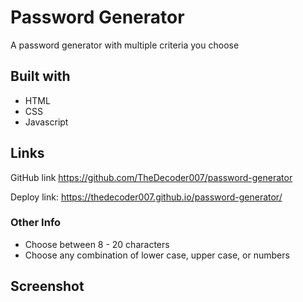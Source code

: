 # Password Generator
A password generator with multiple criteria you choose


## Built with
* HTML
* CSS
* Javascript

## Links
GitHub link https://github.com/TheDecoder007/password-generator

Deploy link: https://thedecoder007.github.io/password-generator/

### Other Info
* Choose between 8 - 20 characters
* Choose any combination of lower case, upper case, or numbers


## Screenshot